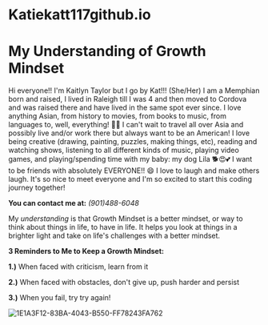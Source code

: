 # Katiekatt117github.io

# **My Understanding of Growth Mindset**

Hi everyone!! I'm Kaitlyn Taylor but I go by Kat!!! (She/Her) I am a Memphian born and raised, I lived in Raleigh till I was 4 and then moved to Cordova and was raised there and have lived in the same spot ever since. I love anything Asian, from history to movies, from books to music, from languages to,  well, everything! :cherry_blossom::white_flower: I can't wait to travel all over Asia and possibly live and/or work there but always want to be an American! I love being creative (drawing, painting, puzzles, making things, etc), reading and watching shows, listening to all different kinds of music, playing video games, and playing/spending time with my baby: my dog Lila :dog2::heart_eyes::two_hearts: I want to be friends with absolutely EVERYONE!! :smile: I love to laugh and make others laugh. It's so nice to meet everyone and I'm so excited to start this coding journey together!

**You can contact me at:** *(901)488-6048*


My *understanding* is that Growth Mindset is a better mindset, or way to think about things in life, to have in life. It helps you look at things in a brighter light and take on life's challenges with a better mindset.

**3 Reminders to Me to Keep a Growth Mindset:**

**1.)** When faced with criticism, learn from it

**2.)** When faced with obstacles, don't give up, push harder and persist

**3.)** When you fail, try try again!

![1E1A3F12-83BA-4043-B550-FF78243FA762](https://user-images.githubusercontent.com/123973932/215583823-b53a581d-f5f4-4a98-83a6-621b527066b8.jpeg)


